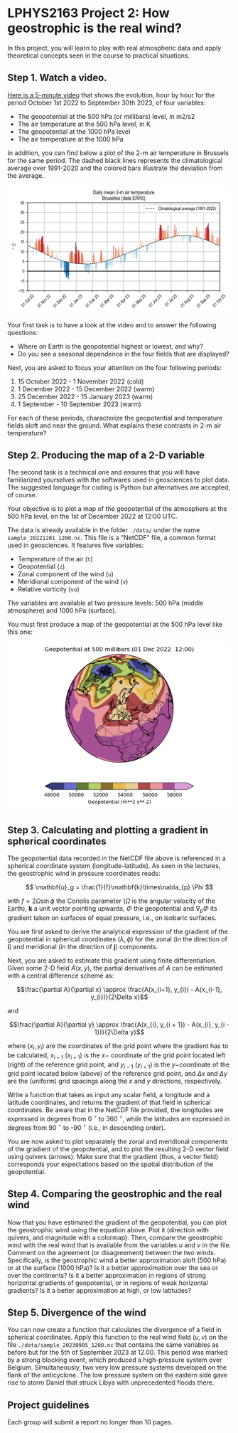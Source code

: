 # LPHYS2163 Project 2:  How geostrophic is the real wind?

In this project, you will learn to play with real atmospheric data and
apply theoretical concepts seen in the course to practical situations.

## Step 1. Watch a video.


[Here is a 5-minute video](https://www.youtube.com/watch?v=J1ckvu8Go58)
that shows the evolution, hour by hour for the
period October 1st 2022 to September 30th 2023, of four variables:


* The geopotential at the 500 hPa (or millibars) level, in m2/s2
* The air temperature at the 500 hPa level, in K
* The geopotential at the 1000 hPa level
* The air temperature at the 1000 hPa




In addition, you can find below a plot of the 2-m air temperature in
Brussels for the same period. The dashed black lines represents the
climatological average over 1991-2020 and the colored bars illustrate
the deviation from the average.

<p align="center"> <img src="./figs/T2m_Bruxelles_2022-2023.png"> </p>

Your first task is to have a look at the video and to answer the
following questions:

* Where on Earth is the geopotential highest or lowest, and why?
* Do you see a seasonal dependence in the four fields that are displayed?

Next, you are asked to focus your attention on the four following periods:

1. 15 October 2022 - 1 November 2022 (cold)
2. 1 December 2022 - 15 December 2022 (warm)
3. 25 December 2022 - 15 January 2023 (warm)
4. 1 September - 10 September 2023 (warm)

For each of these periods, characterize the geopotential and temperature
fields aloft and near the ground. What explains these contrasts in 2-m
air temperature?



## Step 2. Producing the map of a 2-D variable

The second task is a technical one and ensures that you will have
familiarized yourselves with the softwares used in geosciences to plot data.
The suggested language for
coding is Python but alternatives are accepted, of course.

Your objective is to plot a map of the geopotential of
the atmosphere at the 500 hPa level, on the 1st of December 2022 at
12:00 UTC.

The data is already available in the folder `./data/` under the name
`sample_20221201_1200.nc`. This file is a "NetCDF" file, a common format
used in geosciences. It features five variables:

- Temperature of the air (`t`)
- Geopotential (`z`)
- Zonal component of the wind (`u`)
- Meridional component of the wind (`v`) 
- Relative vorticity (`vo`)

The variables are available at two pressure levels: 500 hPa (middle
atmosphere) and 1000 hPa (surface).

You must first produce a map of the geopotential at the 500 hPa level
like this one:


<p align="center"> <img src="./figs/z500_2022-12-01-1200.png"> </p>


## Step 3. Calculating and plotting a gradient in spherical coordinates

The geopotential data recorded in the NetCDF file above is referenced 
in a spherical coordinate system
(longitude-latitude). As seen in the lectures, the geostrophic wind in 
pressure coordinates reads:


$$ \mathbf{u}_g = \frac{1}{f}\mathbf{k}\times\nabla_{p} \Phi $$

with $f=2\Omega \sin\phi$ the Coriolis parameter ($\Omega$ is the angular velocity of the Earth), $\mathbf{k}$ a unit vector pointing
upwards, $\Phi$ the geopotential and $\nabla_{p} \Phi$ its gradient taken on surfaces of equal pressure, i.e., on isobaric surfaces.

You are first asked to derive the analytical expression of the gradient
of the geopotential in spherical coordinates $(\lambda, \phi)$ for the zonal
(in the direction of $\mathbf{i}$) and meridional (in the direction of
$\mathbf{j})$ components.

Next, you are asked to estimate this gradient using finite
differentiation. Given some 2-D field $A(x,y)$, the partial derivatives
of $A$ can be estimated with a central difference scheme as:

$$\frac{\partial A}{\partial x} \approx \frac{A(x_{i+1}, y_{i}) -
A(x_{i-1}, y_{i})}{2\Delta x}$$

and

$$\frac{\partial A}{\partial y} \approx \frac{A(x_{i}, y_{i + 1}) -
A(x_{i}, y_{i - 1})}{2\Delta y}$$

where $(x_{i}, y_{i})$ are the coordinates of the grid point where the
gradient has to be calculated, $x_{i-1}$ ($x_{i + 1}$) is the
$x-$ coordinate of the grid point located left (right) of the reference
grid point, and $y_{i-1}$ ($y_{i + 1}$) is the $y-$coordinate of the
grid point located below (above) of the reference grid point, and
$\Delta x$ and $\Delta y$ are the (uniform) grid spacings along the $x$
and $y$ directions, respectively.

Write a function that takes as input any scalar field, a longitude and a
latitude coordinates, and returns the gradient of that field in spherical coordinates.
Be aware that in the NetCDF file provided, the longitudes are expressed in degrees from
0 $^\circ$ to 360 $^\circ$, while the latitudes are expressed in degrees from 
90 $^\circ$ to -90 $^\circ$ (i.e., in descending order).


You are now asked to plot separately the zonal and meridional components
of the gradient of the geopotential, and to plot the resulting 2-D
vector field using quivers (arrows). Make sure that the gradient (thus,
a vector field) corresponds your expectations based on the spatial
distribution of the geopotential.


## Step 4. Comparing the geostrophic and the real wind

Now that you have estimated the gradient of the geopotential, you can
plot the geostrophic wind using the equation above. Plot it (direction
with quivers, and magnitude with a colormap). Then, compare the
geostrophic wind with the real wind that is available from the variables
$u$ and $v$ in the file. Comment on the agreement (or disagreement)
between the two winds. Specifically, is the geostrophic wind a better approximation
aloft (500 hPa) or at the surface (1000 hPa)? Is it a better
approximation over the sea or over the continents? Is it a better
approximation in regions of strong horizontal gradients of geopotential,
or in regions of weak horizontal gradients? Is it a better approximation
at high, or low latitudes?

## Step 5. Divergence of the wind
You can now create a function that calculates the divergence of a field in spherical 
coordinates. Apply this function to the real wind field ($u,v$) on the file
 `./data/sample_20230905_1200.nc` that contains the same variables as before but for 
 the 5th of September 2023 at 12.00. This period was marked by a strong blocking
 event, which produced a high-pressure system over Belgium. Simultaneously, two very low
 pressure systems developed on the flank of the anticyclone. The low pressure system on the
 eastern side gave rise to storm Daniel that struck Libya with unprecedented floods there.
 
 
## Project guidelines
Each group will submit a report no longer than 10 pages.
